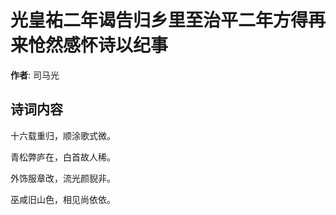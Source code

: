 # 光皇祐二年谒告归乡里至治平二年方得再来怆然感怀诗以纪事

**作者**: 司马光

## 诗词内容

十六载重归，顺涂歌式微。

青松弊庐在，白首故人稀。

外饰服章改，流光颜貎非。

巫咸旧山色，相见尚依依。

